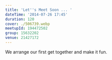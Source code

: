 ```yaml
---
title: 'Let''s Meet Soon ... '
dateTime: '2014-07-26 17:45'
duration: 120
cover: ./506739.webp
meetupId: 194472502
group: 15632202
venue: 21427172
---
```


We arrange our first get together and make it fun.
